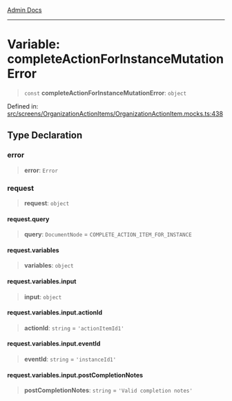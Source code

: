 [Admin Docs](/)

***

# Variable: completeActionForInstanceMutationError

> `const` **completeActionForInstanceMutationError**: `object`

Defined in: [src/screens/OrganizationActionItems/OrganizationActionItem.mocks.ts:438](https://github.com/PalisadoesFoundation/talawa-admin/blob/main/src/screens/OrganizationActionItems/OrganizationActionItem.mocks.ts#L438)

## Type Declaration

### error

> **error**: `Error`

### request

> **request**: `object`

#### request.query

> **query**: `DocumentNode` = `COMPLETE_ACTION_ITEM_FOR_INSTANCE`

#### request.variables

> **variables**: `object`

#### request.variables.input

> **input**: `object`

#### request.variables.input.actionId

> **actionId**: `string` = `'actionItemId1'`

#### request.variables.input.eventId

> **eventId**: `string` = `'instanceId1'`

#### request.variables.input.postCompletionNotes

> **postCompletionNotes**: `string` = `'Valid completion notes'`
